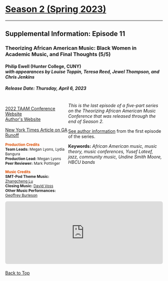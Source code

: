 <!----DIVIDER: Top of Page ------------------------------------------------------------------------------------------------------------>
<div class="seasonheader">
    <a href="/episodes/season02"><h1 class="seasonheader-text">Season 2 (Spring 2023)</h1></a>
</div>

<div>
<hr>
<h2>Supplemental Information: Episode 11</h2>

<div class="supplement" id="e2.11">
<h3 class="supplement-title">Theorizing African American Music: Black Women in Academic Music, and Final Thoughts (5/5)</h3>
<h4>Philip Ewell (Hunter College, CUNY)<br/><em>with appearances by Louise Toppin, Teresa Reed, Jewel Thompson, and Chris Jenkins</em></h4>
<h5>Release Date: Thursday, April 6, 2023</h5>
<div class="floatsupps">
<div style="float:left; width: 40%;">
<p style="clear:both; padding-top: 10px;"><a href="https://case.edu/artsci/music/taam-conf-06.16-18.2022" target="_blank">2022 TAAM Conference Website</a><br/>
<a href="http://www.philipewell.com/ " target="_blank">Author's Website</a><br/><br/>
<a href="https://www.nytimes.com/2022/12/02/opinion/warnock-walker-runoff-georgia.html?smid=url-share" target="_blank">New York Times Article on GA Runoff</a></p>

<p style="font-size: 12px;">
<span style="color:#de4d00;"><strong>Production Credits</strong></span><br/>
<strong>Team Leads:</strong> Megan Lyons, Lydia Bangura<br/>
<strong>Production Lead:</strong> Megan Lyons<br/>
<strong>Peer Reviewer:</strong> Mark Pottinger</p>

<p style="font-size: 12px;">
<span style="color:#de4d00;"><strong>Music Credits</strong></span><br/>
<strong>SMT-Pod Theme Music:</strong> <a href="/music#lu">Zhangcheng Lu</a><br/>
<strong>Closing Music:</strong> <a href="/music#voss">David Voss</a><br/>
<strong>Other Music Performances:</strong><a href="/music/season02#burleson"> Geoffrey Burleson</a></p>

</div>
<div style="float:right; width: 60%;">
<p><em>This is the last episode of a five-part series on the Theorizing African American Music Conference that was released through the end of Season 2.</em> </p>
<p><a href="../e2.7">See author information</a> from the first episode of the series.</p>
<p><strong>Keywords:</strong> <em>African American music, music theory, music conferences, Yusef Lateef, jazz, community music, Undine Smith Moore, HBCU bands</em></p>
</div>
<div style="width: 100%; height: 200px; margin-bottom: 20px; border-radius: 6px; overflow: hidden;"><iframe style="width: 100%; height: 200px;" frameborder="no" scrolling="no" seamless src="https://player.captivate.fm/episode/9379fccf-95fd-4e33-b850-742d675d0ddd"></iframe></div>

</div>
<a class="to-top" href="#top">Back to Top</a>
</div>
</div>
